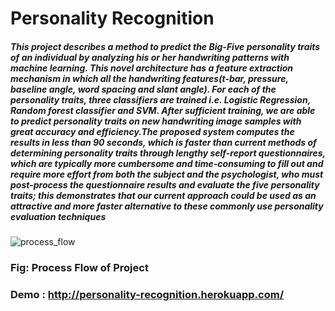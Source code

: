 # Personality Recognition
##### This project describes a method to predict the Big-Five personality traits of an individual by analyzing his or her handwriting patterns with machine learning. This novel architecture has a feature extraction mechanism in which all the handwriting features(t-bar, pressure, baseline angle, word spacing and slant angle). For each of the personality traits, three classifiers are trained i.e. Logistic Regression, Random forest classifier and SVM. After sufficient training, we are able to predict personality traits on new handwriting image samples with great accuracy and efficiency.The proposed system computes the results in less than 90 seconds, which is faster than current methods of determining personality traits through lengthy self-report questionnaires, which are typically more cumbersome and time-consuming to fill out and require more effort from both the subject and the psychologist, who must post-process the questionnaire results and evaluate the five personality traits; this demonstrates that our current approach could be used as an attractive and more faster alternative to these commonly use personality evaluation techniques
![process_flow](https://user-images.githubusercontent.com/50575562/147850916-0b354fbf-0b86-401c-97aa-051f75308289.PNG)
### Fig: Process Flow of Project

### Demo : http://personality-recognition.herokuapp.com/
